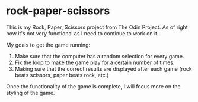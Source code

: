 # rock-paper-scissors

This is my Rock, Paper, Scissors project from The Odin Project.
As of right now it's not very functional as I need to continue to work on it.

My goals to get the game running:
1. Make sure that the computer has a random selection for every game.
2. Fix the loop to make the game play for a certain number of times.
3. Making sure that the correct results are displayed after each game (rock beats scissors, paper beats rock, etc.)

Once the functionality of the game is complete, I will focus more on the styling of the game.

